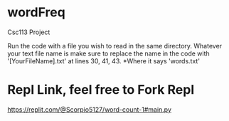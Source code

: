 # wordFreq
Csc113 Project

Run the code with a file you wish to read in the same directory.
Whatever your text file name is make sure to replace the name in the code with '[YourFileName].txt' at lines 30, 41, 43. *Where it says 'words.txt'

# Repl Link, feel free to Fork Repl
https://replit.com/@Scorpio5127/word-count-1#main.py
